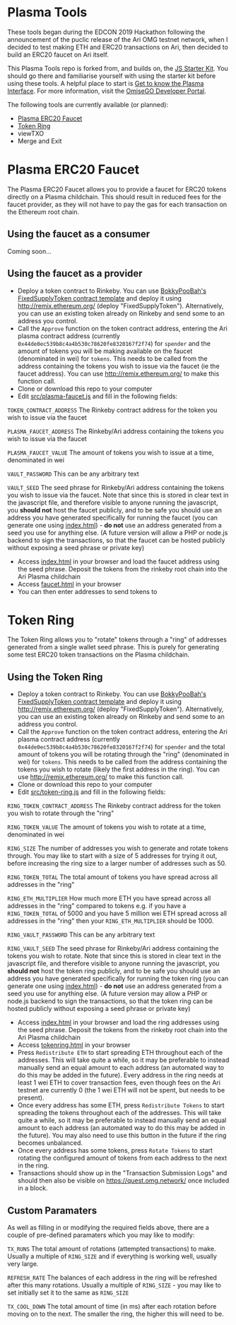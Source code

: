 # Plasma Tools

These tools began during the EDCON 2019 Hackathon following the announcement of the puclic release of the Ari OMG testnet network, when I decided to test making ETH and ERC20 transactions on Ari, then decided to build an ERC20 faucet on Ari itself.

This Plasma Tools repo is forked from, and builds on, the [JS Starter Kit](https://github.com/omisego/js-starter-kit). You should go there and familiarise yourself with using the starter kit before using these tools. A helpful place to start is [Get to know the Plasma Interface](https://github.com/omisego/dev-portal/blob/master/guides/plasma_interface_from_browser.md). For more information, visit the [OmiseGO Developer Portal](https://developer.omisego.co/).

The following tools are currently available (or planned):

* [Plasma ERC20 Faucet](#plasma-erc20-faucet)
* [Token Ring](#token-ring)
* viewTXO
* Merge and Exit

# Plasma ERC20 Faucet

The Plasma ERC20 Faucet allows you to provide a faucet for ERC20 tokens directly on a Plasma childchain. This should result in reduced fees for the faucet provider, as they will not have to pay the gas for each transaction on the Ethereum root chain.

## Using the faucet as a consumer

Coming soon...

## Using the faucet as a provider

* Deploy a token contract to Rinkeby. You can use [BokkyPooBah's FixedSupplyToken contract template](https://github.com/bokkypoobah/Tokens/blob/master/contracts/FixedSupplyToken.sol) and deploy it using http://remix.ethereum.org/ (deploy "FixedSupplyToken"). Alternatively, you can use an existing token already on Rinkeby and send some to an address you control.
* Call the `Approve` function on the token contract address, entering the Ari plasma contract address (currently `0x44de0ec539b8c4a4b530c78620fe8320167f2f74`) for `spender` and the amount of tokens you will be making available on the faucet (denominated in wei) for `tokens`. This needs to be called from the address containing the tokens you wish to issue via the faucet (ie the faucet address). You can use http://remix.ethereum.org/ to make this function call.
* Clone or download this repo to your computer
* Edit [src/plasma-faucet.js](src/plasma-faucet.js) and fill in the following fields:

`TOKEN_CONTRACT_ADDRESS` The Rinkeby contract address for the token you wish to issue via the faucet

`PLASMA_FAUCET_ADDRESS` The Rinkeby/Ari address containing the tokens you wish to issue via the faucet

`PLASMA_FAUCET_VALUE` The amount of tokens you wish to issue at a time, denominated in wei

`VAULT_PASSWORD` This can be any arbitrary text

`VAULT_SEED` The seed phrase for Rinkeby/Ari address containing the tokens you wish to issue via the faucet. Note that since this is stored in clear text in the javascript file, and therefore visible to anyone running the javascript, you **should not** host the faucet publicly, and to be safe you should use an address you have generated specifically for running the faucet (you can generate one using [index.html](index.html)) - **do not** use an address generated from a seed you use for anything else. (A future version will allow a PHP or node.js backend to sign the transactions, so that the faucet can be hosted publicly without exposing a seed phrase or private key)

* Access [index.html](index.html) in your browser and load the faucet address using the seed phrase. Deposit the tokens from the rinkeby root chain into the Ari Plasma childchain
* Access [faucet.html](faucet.html) in your browser
* You can then enter addresses to send tokens to

# Token Ring

The Token Ring allows you to "rotate" tokens through a "ring" of addresses generated from a single wallet seed phrase. This is purely for generating some test ERC20 token transactions on the Plasma childchain.

## Using the Token Ring

* Deploy a token contract to Rinkeby. You can use [BokkyPooBah's FixedSupplyToken contract template](https://github.com/bokkypoobah/Tokens/blob/master/contracts/FixedSupplyToken.sol) and deploy it using http://remix.ethereum.org/ (deploy "FixedSupplyToken"). Alternatively, you can use an existing token already on Rinkeby and send some to an address you control.
* Call the `Approve` function on the token contract address, entering the Ari plasma contract address (currently `0x44de0ec539b8c4a4b530c78620fe8320167f2f74`) for `spender` and the total amount of tokens you will be rotating through the "ring" (denominated in wei) for `tokens`. This needs to be called from the address containing the tokens you wish to rotate (likely the first address in the ring). You can use http://remix.ethereum.org/ to make this function call.
* Clone or download this repo to your computer
* Edit [src/token-ring.js](src/token-ring.js) and fill in the following fields:

`RING_TOKEN_CONTRACT_ADDRESS` The Rinkeby contract address for the token you wish to rotate through the "ring"

`RING_TOKEN_VALUE` The amount of tokens you wish to rotate at a time, denominated in wei

`RING_SIZE` The number of addresses you wish to generate and rotate tokens through. You may like to start with a size of 5 addresses for trying it out, before increasing the ring size to a larger number of addresses such as 50.

`RING_TOKEN_TOTAL` The total amount of tokens you have spread across all addresses in the "ring"

`RING_ETH_MULTIPLIER` How much more ETH you have spread across all addresses in the "ring" compared to tokens e.g. if you have a `RING_TOKEN_TOTAL` of 5000 and you have 5 million wei ETH spread across all addresses in the "ring" then your `RING_ETH_MULTIPLIER` should be 1000.

`RING_VAULT_PASSWORD` This can be any arbitrary text

`RING_VAULT_SEED` The seed phrase for Rinkeby/Ari address containing the tokens you wish to rotate. Note that since this is stored in clear text in the javascript file, and therefore visible to anyone running the javascript, you **should not** host the token ring publicly, and to be safe you should use an address you have generated specifically for running the token ring (you can generate one using [index.html](index.html)) - **do not** use an address generated from a seed you use for anything else. (A future version may allow a PHP or node.js backend to sign the transactions, so that the token ring can be hosted publicly without exposing a seed phrase or private key)

* Access [index.html](index.html) in your browser and load the ring addresses using the seed phrase. Deposit the tokens from the rinkeby root chain into the Ari Plasma childchain
* Access [tokenring.html](tokenring.html) in your browser
* Press `Redistribute ETH` to start spreading ETH throughout each of the addresses. This will take quite a while, so it may be preferable to instead manually send an equal amount to each address (an automated way to do this may be added in the future). Every address in the ring needs at least 1 wei ETH to cover transaction fees, even though fees on the Ari testnet are currently 0 (the 1 wei ETH will not be spent, but needs to be present).
* Once every address has some ETH, press `Redistribute Tokens` to start spreading the tokens throughout each of the addresses. This will take quite a while, so it may be preferable to instead manually send an equal amount to each address (an automated way to do this may be added in the future). You may also need to use this button in the future if the ring becomes unbalanced.
* Once every address has some tokens, press `Rotate Tokens` to start rotating the configured amount of tokens from each address to the next in the ring.
* Transactions should show up in the "Transaction Submission Logs" and should then also be visible on https://quest.omg.network/ once included in a block.

## Custom Paramaters

As well as filling in or modifying the required fields above, there are a couple of pre-defined paramaters which you may like to modify:

`TX_RUNS` The total amount of rotations (attempted transactions) to make. Usually a multiple of `RING_SIZE` and if everything is working well, usually very large.

`REFRESH_RATE` The balances of each address in the ring will be refreshed after this many rotations. Usually a multiple of `RING_SIZE` - you may like to set initially set it to the same as `RING_SIZE`

`TX_COOL_DOWN` The total amount of time (in ms) after each rotation before moving on to the next. The smaller the ring, the higher this will need to be.
